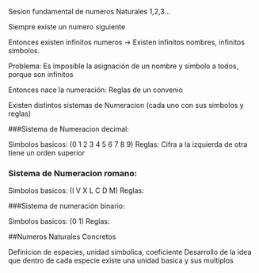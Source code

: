 Sesion fundamental de numeros Naturales 1,2,3...

Siempre existe un numero siguiente

Entonces existen infinitos numeros -> Existen infinitos nombres, infinitos simbolos.

Problema: Es imposible la asignación de un nombre y simbolo a todos, porque son infinitos

Entonces nace la numeración: Reglas de un convenio

Existen distintos sistemas de Numeracion (cada uno con sus simbolos y reglas)

###Sistema de Numeracion decimal:

Simbolos basicos: (0 1 2 3 4 5 6 7 8 9)
Reglas: Cifra a la izquierda de otra tiene un orden superior

### Sistema de Numeracion romano:

Simbolos basicos: (I V X L C D M)
Reglas:  

###Sistema de numeración binario:

Simbolos basicos: (0 1)
Reglas:


##Numeros Naturales Concretos

Definicion de especies, unidad simbolica, coeficiente
Desarrollo de la idea que dentro de cada especie existe una unidad basica y sus multiplos
